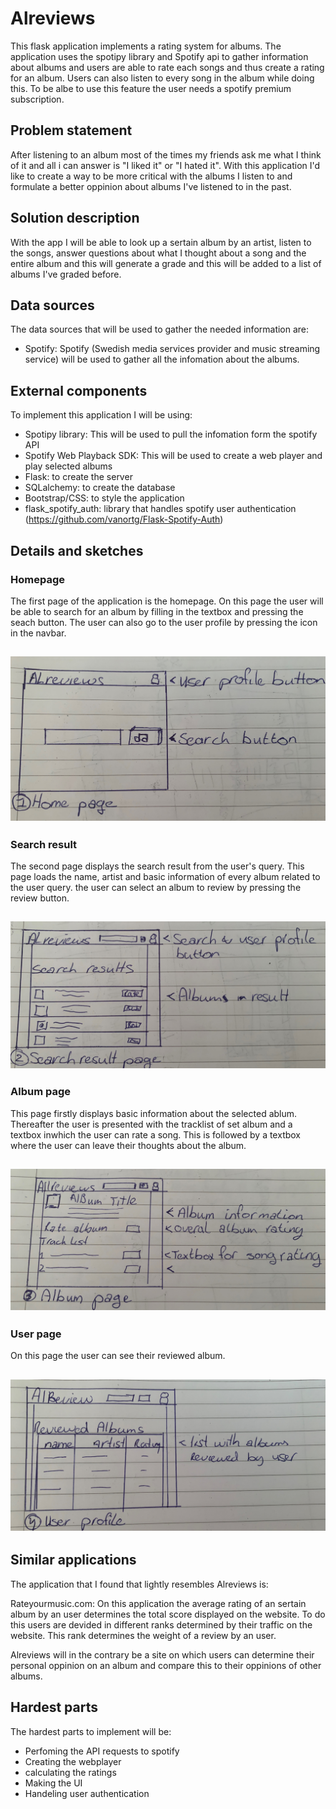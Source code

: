 # Alreviews

This  flask application implements a rating system for albums. The application uses the spotipy library and Spotify api to gather information
about albums and users are able to rate each songs and thus create a rating for an album. Users can also listen to every song in the album while doing this. To be albe 
to use this feature the user needs a spotify premium subscription. 

## Problem statement

After listening to an album most of the times my friends ask me what I think of it and all i can answer is "I liked it" or "I hated it". With this application I'd like to create a way to be more critical with the albums I listen to and formulate a better oppinion about albums I've listened to in the past.

## Solution description

With the app I will be able to look up a sertain album by an artist, listen to the songs, answer questions about what I thought about a song and the entire album and this will generate a grade and this will be added to a list of albums I've graded before.

## Data sources

The data sources that will be used to gather the needed information are:

- Spotify: Spotify (Swedish media services provider and music streaming service) will be used to gather all the infomation about the albums.

## External components

To implement this application I will be using:

- Spotipy library: This will be used to pull the infomation form the spotify API
- Spotify Web Playback SDK: This will be used to create a web player and play selected albums
- Flask: to create the server
- SQLalchemy: to create the database
- Bootstrap/CSS: to style the application
- flask_spotify_auth: library that handles spotify user authentication (https://github.com/vanortg/Flask-Spotify-Auth)

## Details and sketches

### Homepage

The first page of the application is the homepage. On this page the user will be able to
search for an album by filling in the textbox and pressing the seach button. The user can also
go to the user profile by pressing the icon in the navbar.

## ![homepage](doc/1.JPG)

### Search result

The second page displays the search result from the user's query. This page loads the name,
artist and basic information of every album related to the user query. the user can select an album
to review by pressing the review button.

## ![search result](doc/2.JPG)

### Album page

This page firstly displays basic information about the selected ablum. Thereafter the user is presented
with the tracklist of set album and a textbox inwhich the user can rate a song. This is followed by
a textbox where the user can leave their thoughts about the album.

## ![Album page](doc/3.JPG)

### User page

On this page the user can see their reviewed album.

## ![User profile](doc/4.JPG)

## Similar applications

The application that I found that lightly resembles Alreviews is:

Rateyourmusic.com: On this application the average rating of an sertain album by an user determines the
total score displayed on the website. To do this users are devided in different ranks determined by their traffic
on the website. This rank determines the weight of a review by an user.

Alreviews will in the contrary be a site on which users can determine their personal oppinion on an album and compare this
to their oppinions of other albums.

## Hardest parts

The hardest parts to implement will be:

- Perfoming the API requests to spotify
- Creating the webplayer
- calculating the ratings
- Making the UI
- Handeling user authentication
